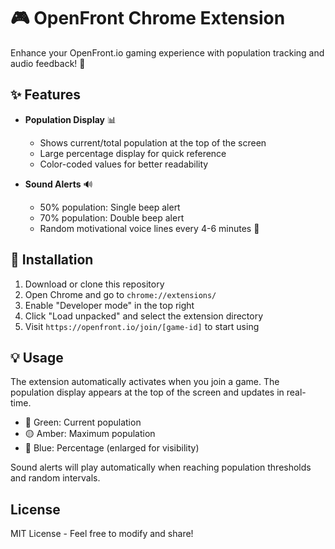 # 🎮 OpenFront Chrome Extension

Enhance your OpenFront.io gaming experience with population tracking and audio feedback! 🚀

## ✨ Features

- **Population Display** 📊
  - Shows current/total population at the top of the screen
  - Large percentage display for quick reference
  - Color-coded values for better readability

- **Sound Alerts** 🔊
  - 50% population: Single beep alert
  - 70% population: Double beep alert
  - Random motivational voice lines every 4-6 minutes 🎯

## 🚀 Installation

1. Download or clone this repository
2. Open Chrome and go to `chrome://extensions/`
3. Enable "Developer mode" in the top right
4. Click "Load unpacked" and select the extension directory
5. Visit `https://openfront.io/join/[game-id]` to start using

## 💡 Usage

The extension automatically activates when you join a game. The population display appears at the top of the screen and updates in real-time.

- 💚 Green: Current population
- 🟡 Amber: Maximum population
- 🔵 Blue: Percentage (enlarged for visibility)

Sound alerts will play automatically when reaching population thresholds and random intervals.

## License

MIT License - Feel free to modify and share!
